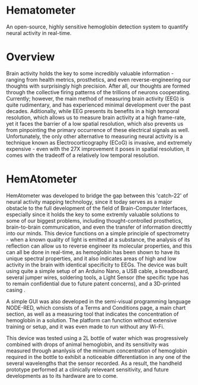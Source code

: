 # Hematometer
An open-source, highly sensitive hemoglobin detection system to quantify neural activity in real-time.

# Overview
Brain activity holds the key to some incredibly valuable information - ranging from health metrics, prosthetics, and even reverse-engineering our thoughts with surprisingly high precision. After all, our thoughts are formed through the collective firing patterns of the trillions of neurons cooperating. Currently; however, the main method of measuring brain activity (EEG) is quite rudimentary, and has experienced minimal development over the past decades. Aditionally, while EEG presents its benefits in a high temporal resolution, which allows us to measure brain activity at a high frame-rate, yet it faces the barrier of a low spatial resolution, which also prevents us from pinpointing the primary occurrence of these electrical signals as well. Unfortunately, the only other alternative to measuring neural activity is a technique known as Electrocorticography (ECoG) is invasive, and extremely expensive - even with the 27X improvement it poses in spatial resolution, it comes with the tradeoff of a relatively low temporal resolution.

# HemAtometer
HemAtometer was developed to bridge the gap between this 'catch-22' of neural activity mapping technology, since it today serves as a major obstacle to the full development of the field of Brain-Computer Interfaces, especially since it holds the key to some extremly valuable solutions to some of our biggest problems, including thought-controlled prosthetics, brain-to-brain communication, and even the transfer of information directtly into our minds. This device functions on a simple principle of spectrometry - when a known quality of light is emitted at a substance, the analysis of its reflection can allow us to reverse engineer its molecular properties, and this can all be done in real-time, as hemoglobin has been shown to have its unique spectral properties, and it also indicates areas of high and low activity in the brain with identical specificity to EEGs. The device was built using quite a simple setup of an Arduino Nano, a USB cable, a breadboard, several jumper wires, soldering tools, a Light Sensor (the specific type has to remain confidential due to future patent concerns), and a 3D-printed casing .


A simple GUI was also developed in the semi-visual programming language NODE-RED, which consists of a Terms and Conditions page, a main chart section, as well as a measuring tool that indicates the concentration of hemoglobin in a solution. The platform can function without extensive training or setup, and it was even made to run without any Wi-Fi.

This device was tested using a 2L bottle of water which was progressively combined with drops of animal hemoglobin, and its sensitivity was measured through ananlysis of the minimum concentration of hemoglobin required in the bottle to exhibit a noticeable differentiation in any one of the several wavelengths that the sensor recorded. As a result, the handheld prototype performed at a clinically releveant sensitivity, and future developments as to its hardware are to come.
